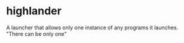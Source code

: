 # highlander
A launcher that allows only one instance of any programs it launches. "There can be only one"
